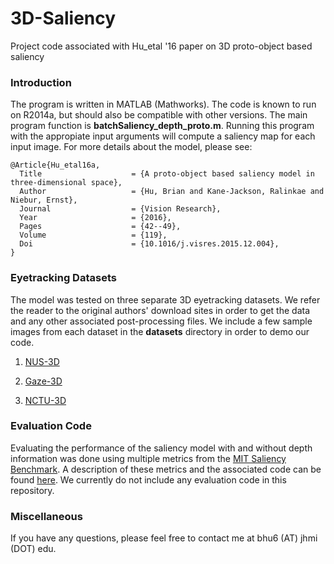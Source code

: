 # 3D-Saliency
Project code associated with Hu_etal '16 paper on 3D proto-object based saliency

### Introduction

The program is written in MATLAB (Mathworks). The code is known to run on R2014a, but should also be compatible with other versions. The main program function is **batchSaliency_depth_proto.m**. Running this program with the appropiate input arguments will compute a saliency map for each input image. For more details about the model, please see:

    @Article{Hu_etal16a,
      Title                    = {A proto-object based saliency model in three-dimensional space},
      Author                   = {Hu, Brian and Kane-Jackson, Ralinkae and Niebur, Ernst},
      Journal                  = {Vision Research},
      Year                     = {2016},
      Pages                    = {42--49},
      Volume                   = {119},
      Doi                      = {10.1016/j.visres.2015.12.004},
    }


### Eyetracking Datasets

The model was tested on three separate 3D eyetracking datasets. We refer the reader to the original authors' download sites in order to get the data and any other associated post-processing files. We include a few sample images from each dataset in the **datasets** directory in order to demo our code.

1. [NUS-3D](https://sites.google.com/site/vantam/nus3d-saliency-dataset)

2. [Gaze-3D](http://ivc.univ-nantes.fr/en/databases/3D_Gaze/)

3. [NCTU-3D](http://shallowdown.wixsite.com/chih-yao-ma/nctu-3dfixation-database)

### Evaluation Code

Evaluating the performance of the saliency model with and without depth information was done using multiple metrics from the [MIT Saliency Benchmark](http://saliency.mit.edu/home.html). A description of these metrics and the associated code can be found [here](https://github.com/cvzoya/saliency). We currently do not include any evaluation code in this repository.

### Miscellaneous

If you have any questions, please feel free to contact me at bhu6 (AT) jhmi (DOT) edu.
